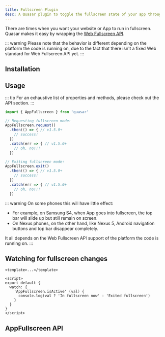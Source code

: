 ```yaml
---
title: Fullscreen Plugin
desc: A Quasar plugin to toggle the fullscreen state of your app through the Web Fullscreen API.
---
```

There are times when you want your website or App to run in fullscreen.
Quasar makes it easy by wrapping the [Web Fullscreen API](https://developer.mozilla.org/en-US/docs/Web/API/Fullscreen_API).

::: warning
Please note that the behavior is different depending on the platform the code is running on, due to the fact that there isn't a fixed Web standard for Web Fullscreen API yet.
:::

## Installation
<doc-installation plugins="AppFullscreen" />

## Usage
::: tip
For an exhaustive list of properties and methods, please check out the API section.
:::

``` js
import { AppFullscreen } from 'quasar'

// Requesting fullscreen mode:
AppFullscreen.request()
  .then(() => { // v1.5.0+
    // success!
  })
  .catch(err => { // v1.5.0+
    // oh, no!!!
  })

// Exiting fullscreen mode:
AppFullscreen.exit()
  .then(() => { // v1.5.0+
    // success!
  })
  .catch(err => { // v1.5.0+
    // oh, no!!!
  })
```


<doc-example title="Basic" file="AppFullscreen/Basic" />

<doc-example title="On custom element" file="AppFullscreen/Targeted" />

::: warning
On some phones this will have little effect:
* For example, on Samsung S4, when App goes into fullscreen, the top bar will slide up but still remain on screen.
* On Nexus phones, on the other hand, like Nexus 5, Android navigation buttons and top bar disappear completely.

It all depends on the Web Fullscreen API support of the platform the code is running on.
:::

## Watching for fullscreen changes

``` vue
<template>...</template>

<script>
export default {
  watch: {
    'AppFullscreen.isActive' (val) {
      console.log(val ? 'In fullscreen now' : 'Exited fullscreen')
    }
  }
}
</script>
```

## AppFullscreen API
<doc-api file="AppFullscreen" />
